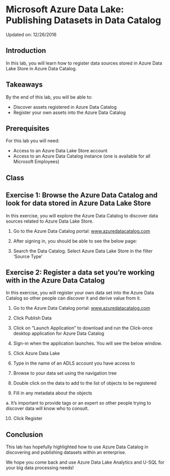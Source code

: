 # Microsoft Azure Data Lake: Publishing Datasets in Data Catalog
Updated on: 12/26/2016

## Introduction
In this lab, you will learn how to register data sources stored in Azure Data Lake Store in Azure Data Catalog.

## Takeaways
By the end of this lab, you will be able to:
* Discover assets registered in Azure Data Catalog
* Register your own assets into the Azure Data Catalog

## Prerequisites
For this lab you will need:
* Access to an Azure Data Lake Store account
* Access to an Azure Data Catalog instance (one is available for all Microsoft Employees)

## Class
## Exercise 1: Browse the Azure Data Catalog and look for data stored in Azure Data Lake Store
In this exercise, you will explore the Azure Data Catalog to discover data sources related to Azure Data Lake Store.

1)	Go to the Azure Data Catalog portal: www.azuredatacatalog.com

2)	After signing in, you should be able to see the below page:

3)	Search the Data Catalog. Select Azure Data Lake Store in the filter ‘Source Type’

## Exercise 2: Register a data set you’re working with in the Azure Data Catalog
In this exercise, you will register your own data set into the Azure Data Catalog so other people can discover it and derive value from it.

1)	Go to the Azure Data Catalog portal: www.azuredatacatalog.com

2)	Click Publish Data

3)	Click on “Launch Application” to download and run the Click-once desktop application for Azure Data Catalog

4)	Sign-in when the application launches. You will see the below window.

5)	Click Azure Data Lake

6)	Type in the name of an ADLS account you have access to

7)	Browse to your data set using the navigation tree

8)	Double click on the data to add to the list of objects to be registered

9)	Fill in any metadata about the objects

   a. It’s important to provide tags or an expert so other people trying to discover data will know who to consult.
      
10)	Click Register

## Conclusion

This lab has hopefully highlighted how to use Azure Data Catalog in discovering and publishing datasets within an enterprise.

We hope you come back and use Azure Data Lake Analytics and U-SQL for your big data processing needs!


